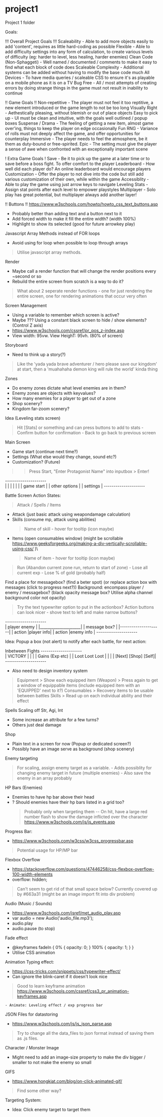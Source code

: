 # project1
Project 1 folder

Goals:

!!! Overall Project Goals !!!
Scaleability - Able to add more objects easily to add 'content', requires as little hard-coding as possible
Flexible - Able to add difficulty settings into any form of calculation, to create various levels of difficulty (eg: harder to level, less healing, harder enemies)
Clean Code (Non-Sphaggeti) - Well named / documented / comments to make it easy to find what each block of code does 
Scaleable Complexity - Additional systems can be added without having to modify the base code much
All Devices - To have media queries / scaleable CSS to ensure it's as playable on a mobile phone as it is on a TV
Bug Free - All / most attempts of creating errors by doing strange things in the game must not result in inability to continue


!! Game Goals !!
Non-repetitive - The player must not feel it too reptitive, a new element introduced or the game length to not be too long
Visually Right - Aethestically pleasing, without blemish or out of place objects
Easy to pick up - UI must be clean and intuitive, with the goals well outlined / popup boxes
Suspense / Drama - The feeling of getting a new item, almost game over'ing, things to keep the player on edge occasionally
Fun RNG - Variance of rolls must not deeply affect the game, and offer opportunities for counterplay
Immersive - The player needs to feel the atmosphere, be it them as duty-bound or free-spirited.
Epic - The setting must give the player a sense of awe when confronted with an exceptionally important scene


! Extra Game Goals !
Save - Be it to pick up the game at a later time or to save before a boss fight. To offer comfort to the player
Leaderboard - How well did each player do? An online leaderboard would encourage players
Customization - Offer the player to not dive into the code but still add various customization of their own, while within the game
Accessiblity - Able to play the game using just arrow keys to navigate
Leveling Stats - Assign stat points after each level to empower playstyles
Multiplayer - Solo play has great potential, but multiplayer always add another layer!



!! Buttons !!
https://www.w3schools.com/howto/howto_css_text_buttons.asp
- Probably better than adding text and a button next to it
- Add forced width to make it fill the entire width? (width 100%)
- Highlight to show its selected (good for future arrowkey play)


Javascript Array Methods instead of FOR loops
- Avoid using for loop when possible to loop through arrays
> Utilise javascript array methods.


Render
- Maybe call a render function that will change the render positions every ~second or so
- Rebuild the entire screen from scratch is a way to do it?
> What about 2 seperate render functions - one for just rendering the entire screen, one for rendering animations that occur very often


Screen Management
- Using a variable to remember which screen is active?
- Maybe ??? Using a constant black screen to hide / show elements? (Control Z axis)
- https://www.w3schools.com/cssref/pr_pos_z-index.asp
- View width: 95vw. View HeighT: 95vh. (80% of screen)


Storyboard
- Need to think up a story(?)
> Like the 'yada yada brave adventurer / hero please save our kingdom' at start, then a 'muahahaha demon king will rule the world' kinda thing

Zones
- Do enemy zones dictate what level enemies are in them?
- Enemy zones are objects with keyvalues?
- How many enemies for a player to get out of a zone
- Shop scenery?
- Kingdom far-zoom scenery?



Idea (Leveling stats screen)
> Hit [Stats] or something and can press buttons to add to stats
    - Confirm button for confirmation
    - Back to go back to previous screen



Main Screen
- Game start (continue next time?)
- Settings (What else would they change, sound etc?)
- Customization? (Future)

>> Press Start, "Enter Protagonist Name" into inputbox
    > Enter!

*---------------------*         
|                     |
|                     |
|                     |
|    game start       |
|    other options    |
|    settings         |
*---------------------*


Battle Screen
Action States: 
> Attack / Spells / Items
- Attack (just basic attack using weapondamage calculation)
- Skills (consume mp, attack using abilities)
    > Name of skill - hover for tooltip (icon maybe)
- Items (open consumables window) (might be scrollable https://www.geeksforgeeks.org/making-a-div-vertically-scrollable-using-css/ )\
    > Name of item - hover for tooltip (icon maybe)
> Run (Abandon current zone run, return to start of zone)
    - Lose all current exp
    - Lose % of gold (probably half)

Find a place for messagebox? (find a beter spot) (or replace action box with messages (click to progress next?))
Background: encompass player / enemy / messagebox? (black opacity message box? Utilise alpha channel background color not opacity)

> Try the text typewriter option to put in the actionbox?
> Action buttons can look nicer - shove text to left and make narrow buttons?

*---------------------*         
| player        enemy |
|_____________________|
|  message box?       |
|---------------------|
| action  |player info|
| action  |enemy info |
*---------------------*



Idea: Popup a box (not alert) to notify after each battle, for next action:

Inbetween Fights
*---------------------*         
|       VICTORY       |
|                     |
|   Gains (Exp etc)   |
|   Loot Loot Loot    |
|                     |
| [Next] [Shop] [Self]|
*---------------------*
- Also need to design inventory system
> Equipment
    > Show each equipped item (Weapon) > Press again to get a window of equippable items (include equipped item with an 'EQUIPPED' next to it?)
> Consumables
    > Recovery items to be usable between battles
> Skills
    > Read up on each individual ability and their effect


Spells
Scaling off Str, Agi, Int
- Some increase an attribute for a few turns?
- Others just deal damage


Shop
- Plain text in a screen for now (Popup or dedicated screen?)
- Possibly have an image serve as background (shop scenery)


Enemy targeting
> For scaling, assign enemy target as a variable.
    - Adds possiblity for changing enemy target in future (multiple enemies)
    - Also save the enemy in an array probably

HP Bars (Enemies)
- Enemies to have hp bar above their head
- ? Should enemies have their hp bars listed in a grid too?
    > Probably only when targeting them
-- On hit, have a large red number flash to show the damage inflicted over the character
https://www.w3schools.com/js/js_events.asp

Progress Bar:
- https://www.w3schools.com/w3css/w3css_progressbar.asp
> Potential usage for HP/MP bar


Flexbox Overflow
- https://stackoverflow.com/questions/47446258/css-flexbox-overflow-100-width-elements
- overflow: hidden;
> Can't seem to get rid of that small space below? Currently covered up by #663a31 (might be an image import fit into div problem)


Audio (Music / Sounds)
- https://www.w3schools.com/jsref/met_audio_play.asp
- var audio = new Audio('audio_file.mp3');
- audio.play
- audio.pause (to stop)


Fade effect
- @keyframes fadeIn {
  0% { opacity: 0; }
  100% { opacity: 1; }
}
- Utilise CSS animation


Animation Typing effect:
- https://css-tricks.com/snippets/css/typewriter-effect/
- Can ignore the blink-caret if it doesn't look nice
> Good to learn keyframe animation
> https://www.w3schools.com/cssref/css3_pr_animation-keyframes.asp

    - Animate: Leveling effect / exp progress bar

JSON Files for datastoring
- https://www.w3schools.com/js/js_json_parse.asp
> Try to change all the data_files to json format instead of saving them as .js files.



Character / Monster Image
- Might need to add an image-size property to make the div bigger / smaller to not make the enemy so small

GIFS
- https://www.hongkiat.com/blog/on-click-animated-gif/
> Find some other way?


Targeting System:
- Idea: Click enemy target to target them